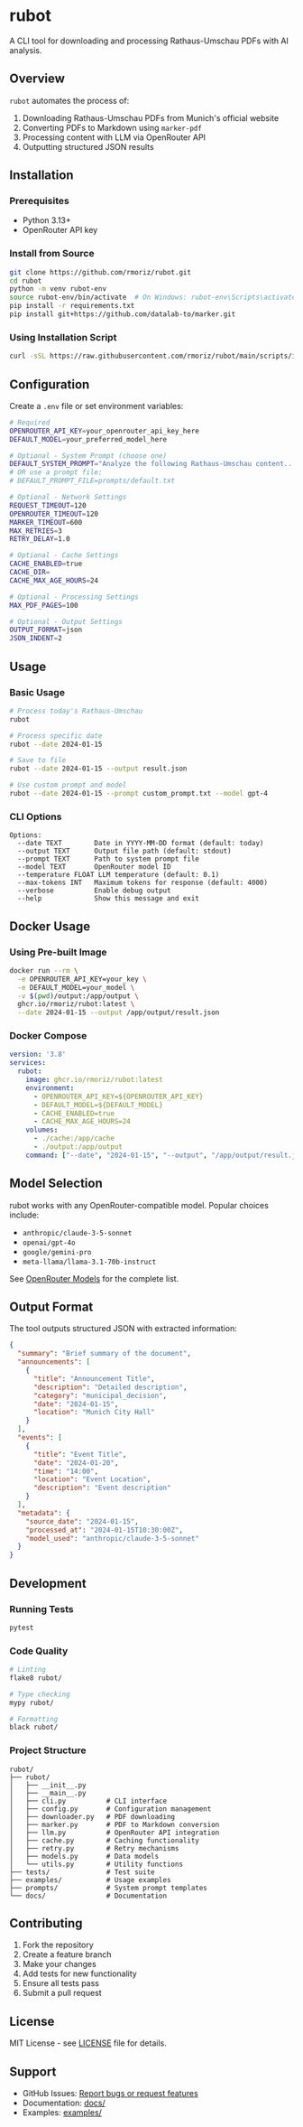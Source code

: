 # rubot

A CLI tool for downloading and processing Rathaus-Umschau PDFs with AI analysis.

## Overview

`rubot` automates the process of:
1. Downloading Rathaus-Umschau PDFs from Munich's official website
2. Converting PDFs to Markdown using `marker-pdf`
3. Processing content with LLM via OpenRouter API
4. Outputting structured JSON results

## Installation

### Prerequisites

- Python 3.13+
- OpenRouter API key

### Install from Source

```bash
git clone https://github.com/rmoriz/rubot.git
cd rubot
python -m venv rubot-env
source rubot-env/bin/activate  # On Windows: rubot-env\Scripts\activate
pip install -r requirements.txt
pip install git+https://github.com/datalab-to/marker.git
```

### Using Installation Script

```bash
curl -sSL https://raw.githubusercontent.com/rmoriz/rubot/main/scripts/install.sh | bash
```

## Configuration

Create a `.env` file or set environment variables:

```bash
# Required
OPENROUTER_API_KEY=your_openrouter_api_key_here
DEFAULT_MODEL=your_preferred_model_here

# Optional - System Prompt (choose one)
DEFAULT_SYSTEM_PROMPT="Analyze the following Rathaus-Umschau content..."
# OR use a prompt file:
# DEFAULT_PROMPT_FILE=prompts/default.txt

# Optional - Network Settings
REQUEST_TIMEOUT=120
OPENROUTER_TIMEOUT=120
MARKER_TIMEOUT=600
MAX_RETRIES=3
RETRY_DELAY=1.0

# Optional - Cache Settings
CACHE_ENABLED=true
CACHE_DIR=
CACHE_MAX_AGE_HOURS=24

# Optional - Processing Settings
MAX_PDF_PAGES=100

# Optional - Output Settings
OUTPUT_FORMAT=json
JSON_INDENT=2
```

## Usage

### Basic Usage

```bash
# Process today's Rathaus-Umschau
rubot

# Process specific date
rubot --date 2024-01-15

# Save to file
rubot --date 2024-01-15 --output result.json

# Use custom prompt and model
rubot --date 2024-01-15 --prompt custom_prompt.txt --model gpt-4
```

### CLI Options

```
Options:
  --date TEXT        Date in YYYY-MM-DD format (default: today)
  --output TEXT      Output file path (default: stdout)
  --prompt TEXT      Path to system prompt file
  --model TEXT       OpenRouter model ID
  --temperature FLOAT LLM temperature (default: 0.1)
  --max-tokens INT   Maximum tokens for response (default: 4000)
  --verbose          Enable debug output
  --help             Show this message and exit
```

## Docker Usage

### Using Pre-built Image

```bash
docker run --rm \
  -e OPENROUTER_API_KEY=your_key \
  -e DEFAULT_MODEL=your_model \
  -v $(pwd)/output:/app/output \
  ghcr.io/rmoriz/rubot:latest \
  --date 2024-01-15 --output /app/output/result.json
```

### Docker Compose

```yaml
version: '3.8'
services:
  rubot:
    image: ghcr.io/rmoriz/rubot:latest
    environment:
      - OPENROUTER_API_KEY=${OPENROUTER_API_KEY}
      - DEFAULT_MODEL=${DEFAULT_MODEL}
      - CACHE_ENABLED=true
      - CACHE_MAX_AGE_HOURS=24
    volumes:
      - ./cache:/app/cache
      - ./output:/app/output
    command: ["--date", "2024-01-15", "--output", "/app/output/result.json", "--verbose"]
```

## Model Selection

rubot works with any OpenRouter-compatible model. Popular choices include:

- `anthropic/claude-3-5-sonnet`
- `openai/gpt-4o`
- `google/gemini-pro`
- `meta-llama/llama-3.1-70b-instruct`

See [OpenRouter Models](https://openrouter.ai/models) for the complete list.

## Output Format

The tool outputs structured JSON with extracted information:

```json
{
  "summary": "Brief summary of the document",
  "announcements": [
    {
      "title": "Announcement Title",
      "description": "Detailed description",
      "category": "municipal_decision",
      "date": "2024-01-15",
      "location": "Munich City Hall"
    }
  ],
  "events": [
    {
      "title": "Event Title",
      "date": "2024-01-20",
      "time": "14:00",
      "location": "Event Location",
      "description": "Event description"
    }
  ],
  "metadata": {
    "source_date": "2024-01-15",
    "processed_at": "2024-01-15T10:30:00Z",
    "model_used": "anthropic/claude-3-5-sonnet"
  }
}
```

## Development

### Running Tests

```bash
pytest
```

### Code Quality

```bash
# Linting
flake8 rubot/

# Type checking
mypy rubot/

# Formatting
black rubot/
```

### Project Structure

```
rubot/
├── rubot/
│   ├── __init__.py
│   ├── __main__.py
│   ├── cli.py          # CLI interface
│   ├── config.py       # Configuration management
│   ├── downloader.py   # PDF downloading
│   ├── marker.py       # PDF to Markdown conversion
│   ├── llm.py          # OpenRouter API integration
│   ├── cache.py        # Caching functionality
│   ├── retry.py        # Retry mechanisms
│   ├── models.py       # Data models
│   └── utils.py        # Utility functions
├── tests/              # Test suite
├── examples/           # Usage examples
├── prompts/            # System prompt templates
└── docs/               # Documentation
```

## Contributing

1. Fork the repository
2. Create a feature branch
3. Make your changes
4. Add tests for new functionality
5. Ensure all tests pass
6. Submit a pull request

## License

MIT License - see [LICENSE](LICENSE) file for details.

## Support

- GitHub Issues: [Report bugs or request features](https://github.com/rmoriz/rubot/issues)
- Documentation: [docs/](docs/)
- Examples: [examples/](examples/)